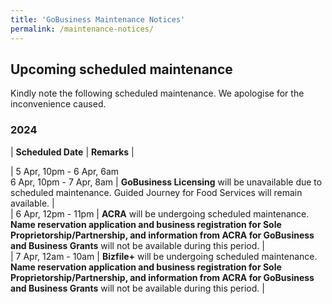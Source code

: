 ```yaml
---
title: 'GoBusiness Maintenance Notices'
permalink: /maintenance-notices/
---
```


## Upcoming scheduled maintenance

Kindly note the following scheduled maintenance. We apologise for the inconvenience caused.

### 2024 

| **Scheduled Date** | **Remarks** |  
    
                                                  
| 5 Apr, 10pm - 6 Apr, 6am<br>6 Apr, 10pm - 7 Apr, 8am | **GoBusiness Licensing** will be unavailable due to scheduled maintenance. Guided Journey for Food Services will remain available. |         
| 6 Apr, 12pm - 11pm | **ACRA** will be undergoing scheduled maintenance. **Name reservation application and business registration for Sole Proprietorship/Partnership, and information from ACRA for GoBusiness and Business Grants** will not be available during this period. |  
| 7 Apr, 12am - 10am | **Bizfile+** will be undergoing scheduled maintenance. **Name reservation application and business registration for Sole Proprietorship/Partnership, and information from ACRA for GoBusiness and Business Grants** will not be available during this period. | 






<script src="/jquery/jquery.min.js"></script>
<script src="/jquery/resize-tables.js"></script>
